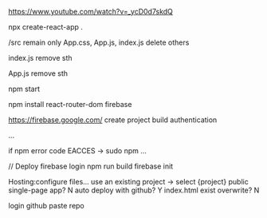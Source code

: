  https://www.youtube.com/watch?v=_ycD0d7skdQ
 
 npx create-react-app .

 /src
 remain only App.css, App.js, index.js
 delete others

 index.js
 remove sth

 App.js
 remove sth

 npm start

 npm install react-router-dom firebase

https://firebase.google.com/
create project
build authentication

...

if npm error code EACCES -> sudo npm ...

// Deploy
firebase login
npm run build
firebase init

Hosting:configure files...
use an existing project -> select {project}
public
single-page app? N
auto deploy with github? Y
index.html exist overwrite? N

login github
paste repo